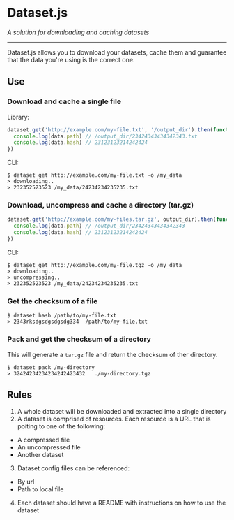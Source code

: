 # Dataset.js
_A solution for downloading and caching datasets_

----

Dataset.js allows you to download your datasets, cache them and 
guarantee that the data you're using is the correct one.

## Use
### Download and cache a single file
Library:
```js
dataset.get('http://example.com/my-file.txt', '/output_dir').then(function (data) {
  console.log(data.path) // /output_dir/23424343434342343.txt
  console.log(data.hash) // 23123123214242424
})
```
CLI:
```
$ dataset get http://example.com/my-file.txt -o /my_data
> downloading..
> 232352523523 /my_data/24234234235235.txt
```

### Download, uncompress and cache a directory (tar.gz)
```js
dataset.get('http://example.com/my-files.tar.gz', output_dir).then(function (data) {
  console.log(data.path) // /output_dir/23424343434342343
  console.log(data.hash) // 23123123214242424
})
```
CLI:
```
$ dataset get http://example.com/my-file.tgz -o /my_data
> downloading..
> uncompressing..
> 232352523523 /my_data/24234234235235.txt
```

### Get the checksum of a file
```
$ dataset hash /path/to/my-file.txt
> 2343rksdgsdgsdgsdg334  /path/to/my-file.txt
```
### Pack and get the checksum of a directory
This will generate a ``tar.gz`` file and return the checksum of ther directory.

```
$ dataset pack /my-directory
> 32424234234234242423432   ./my-directory.tgz
```

## Rules
1. A whole dataset will be downloaded and extracted into a single directory
2. A dataset is comprised of resources. Each resource is a URL that is poiting to one of the following:
  - A compressed file
  - An uncompressed file
  - Another dataset
3. Dataset config files can be referenced:
  - By url
  - Path to local file
4. Each dataset should have a README with instructions on how to use the dataset
